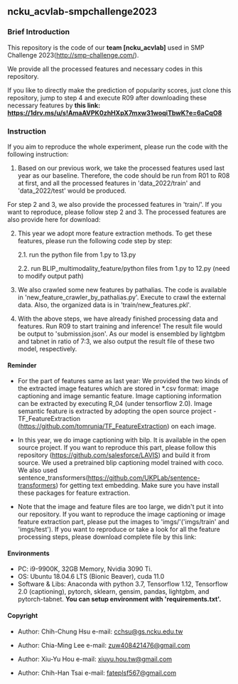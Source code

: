 ## ncku_acvlab-smpchallenge2023

### Brief Introduction 
This repository is the code of our **team [ncku_acvlab]** used in SMP Challenge 2023(http://smp-challenge.com/).

We provide all the processed features and necessary codes in this repository.

If you like to directly make the prediction of popularity scores, just clone this repository, jump to step 4 and execute R09 after downloading these necessary features by **this link: https://1drv.ms/u/s!AmaAVPK0zhHXpX7mxw31woqiTbwK?e=6aCqO8**


### Instruction
If you aim to reproduce the whole experiment, please run the code with the following instruction:

1. Based on our previous work, we take the processed features used last year as our baseline. Therefore, the code should be run from R01 to R08 at first, and all the processed features in 'data_2022/train' and 'data_2022/test' would be produced.

For step 2 and 3, we also provide the processed features in 'train/'. If you want to reproduce, please follow step 2 and 3. The processed features are also provide here for download:  

2. This year we adopt more feature extraction methods. To get these features, please run the following code step by step:
   
    2.1. run the python file from 1.py to 13.py
   
    2.2. run BLIP_multimodality_feature/python files from 1.py to 12.py (need to modify output path)
   
3. We also crawled some new features by pathalias. The code is available in 'new_feature_crawler_by_pathalias.py'. Execute to crawl the external data. Also, the organized data is in 'train/new_features.pkl'.

4. With the above steps, we have already finished processing data and features. Run R09 to start training and inference! The result file would be output to 'submission.json'. As our model is ensembled by lightgbm and tabnet in ratio of 7:3, we also output the result file of these two model, respectively.
  
#### Reminder
- For the part of features same as last year:
We provided the two kinds of the extracted image features which are stored in *.csv format: image captioning and image 
semantic feature. Image captioning information can be extracted by executing R_04 (under tensorflow 2.0). Image semantic feature is extracted by adopting the open source project - TF_FeatureExtraction (https://github.com/tomrunia/TF_FeatureExtraction) on each image.

- In this year, we do image captioning with bilp. It is available in the open source project. If you want to reproduce this part, please follow this repository (https://github.com/salesforce/LAVIS) and build it from source. We used a pretrained blip captioning model trained with coco. We also used sentence_transformers(https://github.com/UKPLab/sentence-transformers) for getting text embedding. Make sure you have install these packages for feature extraction.

- Note that the image and feature files are too large, we didn't put it into our repository. If you want to reproduce the image captioning or image feature extraction part, please put the images to 'imgs/'('imgs/train' and 'imgs/test'). If you want to reproduce or take a look for all the feature processing steps, please download complete file by this link:  

#### Environments
- PC:  i9-9900K, 32GB Memory, Nvidia 3090 Ti.
- OS: Ubuntu 18.04.6 LTS (Bionic Beaver), cuda 11.0
- Software & Libs: Anaconda with python 3.7, Tensorflow 1.12, Tensorflow 2.0 (captioning), pytorch, sklearn, gensim, pandas, lightgbm, and pytorch-tabnet. **You can setup environment with 'requirements.txt'.**

#### Copyright
- Author: Chih-Chung Hsu
e-mail: cchsu@gs.ncku.edu.tw

- Author: Chia-Ming Lee
e-mail: zuw408421476@gmail.com

- Author: Xiu-Yu Hou
e-mail: xiuyu.hou.tw@gmail.com

- Author: Chih-Han Tsai
e-mail: fateplsf567@gmail.com
